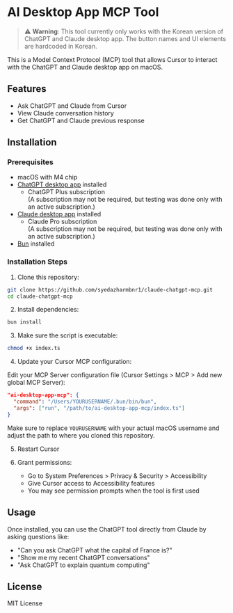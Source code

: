 # AI Desktop App MCP Tool

> ⚠️ **Warning**: This tool currently only works with the Korean version of ChatGPT and Claude desktop app. The button names and UI elements are hardcoded in Korean.

This is a Model Context Protocol (MCP) tool that allows Cursor to interact with the ChatGPT and Claude desktop app on macOS.

## Features

- Ask ChatGPT and Claude from Cursor
- View Claude conversation history
- Get ChatGPT and Claude previous response

## Installation

### Prerequisites

- macOS with M4 chip
- [ChatGPT desktop app](https://chatgpt.com/download) installed
    - ChatGPT Plus subscription  
      (A subscription may not be required, but testing was done only with an active subscription.)
- [Claude desktop app](https://claude.ai/desktop) installed
    - Claude Pro subscription  
      (A subscription may not be required, but testing was done only with an active subscription.)
- [Bun](https://bun.sh/) installed

### Installation Steps

1. Clone this repository:

```bash
git clone https://github.com/syedazharmbnr1/claude-chatgpt-mcp.git
cd claude-chatgpt-mcp
```

2. Install dependencies:

```bash
bun install
```

3. Make sure the script is executable:

```bash
chmod +x index.ts
```

4. Update your Cursor MCP configuration:

Edit your MCP Server configuration file (Cursor Settings > MCP > Add new global MCP Server):

```json
"ai-desktop-app-mcp": {
  "command": "/Users/YOURUSERNAME/.bun/bin/bun",
  "args": ["run", "/path/to/ai-desktop-app-mcp/index.ts"]
}
```

Make sure to replace `YOURUSERNAME` with your actual macOS username and adjust the path to where you cloned this repository.

5. Restart Cursor

6. Grant permissions:
    - Go to System Preferences > Privacy & Security > Accessibility
    - Give Cursor access to Accessibility features
    - You may see permission prompts when the tool is first used

## Usage

Once installed, you can use the ChatGPT tool directly from Claude by asking questions like:

- "Can you ask ChatGPT what the capital of France is?"
- "Show me my recent ChatGPT conversations"
- "Ask ChatGPT to explain quantum computing"

## License

MIT License
